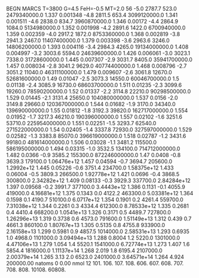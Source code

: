 BEGN
MARCS T=3800 G=4.5 FeH=-0.5 MT=2.0
                  56
-5.0 2787.7 523.0 2479340000.0 1.337 0.001348 
-4.8 2811.5 653.4 3099120000.0 1.341 0.001511 
-4.6 2838.0 834.7 3960870000.0 1.346 0.00172 
-4.4 2864.9 1084.0 5134980000.0 1.352 0.001998 
-4.2 2891.6 1422.0 6700940000.0 1.359 0.002359 
-4.0 2917.2 1872.0 8753360000.0 1.368 0.002819 
-3.8 2941.3 2467.0 11407400000.0 1.379 0.003398 
-3.6 2963.6 3246.0 14806200000.0 1.393 0.004116 
-3.4 2984.3 4265.0 19134000000.0 1.408 0.004997 
-3.2 3003.6 5594.0 24639600000.0 1.426 0.006061 
-3.0 3023.1 7338.0 31728600000.0 1.445 0.007307 
-2.9 3031.7 8405.0 35941700000.0 1.457 0.008034 
-2.8 3041.2 9629.0 40774400000.0 1.468 0.008796 
-2.7 3051.2 11040.0 46311100000.0 1.479 0.009607 
-2.6 3061.8 12670.0 52681600000.0 1.49 0.01047 
-2.5 3073.3 14550.0 60046700000.0 1.5 0.01138 
-2.4 3085.9 16730.0 68603700000.0 1.511 0.01235 
-2.3 3099.6 19260.0 78590200000.0 1.52 0.01337 
-2.2 3114.8 22210.0 90298500000.0 1.529 0.01445 
-2.1 3131.4 25650.0 104080000000.0 1.537 0.0156 
-2.0 3149.8 29660.0 120367000000.0 1.544 0.01682 
-1.9 3170.0 34340.0 139690000000.0 1.55 0.01812 
-1.8 3192.3 39820.0 162717000000.0 1.554 0.01952 
-1.7 3217.3 46210.0 190396000000.0 1.557 0.02102 
-1.6 3251.6 53710.0 225954000000.0 1.551 0.02251 
-1.5 3293.7 62540.0 271522000000.0 1.54 0.02405 
-1.4 3337.8 72930.0 327597000000.0 1.529 0.02582 
-1.3 3383.8 85070.0 396619000000.0 1.518 0.02787 
-1.2 3431.6 99180.0 481614000000.0 1.506 0.03028 
-1.1 3481.2 115500.0 586195000000.0 1.494 0.03315 
-1.0 3532.5 134100.0 714712000000.0 1.482 0.0366 
-0.9 3585.2 155300.0 872246000000.0 1.47 0.0408 
-0.8 3639.3 179100.0 1.06476e+12 1.457 0.04594 
-0.7 3694.7 205600.0 1.2992e+12 1.445 0.05226 
-0.6 3751.4 234700.0 1.58375e+12 1.433 0.06004 
-0.5 3809.3 266500.0 1.92778e+12 1.421 0.0696 
-0.4 3868.5 300800.0 2.34282e+12 1.409 0.08133 
-0.3 3929.3 337700.0 2.84284e+12 1.397 0.09568 
-0.2 3991.7 377100.0 3.4443e+12 1.386 0.1131 
-0.1 4055.9 419000.0 4.16681e+12 1.375 0.1343 
0.0 4122.2 463300.0 5.03381e+12 1.364 0.1598 
0.1 4190.7 510100.0 6.0717e+12 1.354 0.1901 
0.2 4261.4 559700.0 7.31038e+12 1.344 0.2261 
0.3 4334.4 612300.0 8.78533e+12 1.335 0.2681 
0.4 4410.4 668200.0 1.0541e+13 1.326 0.3171 
0.5 4489.7 727800.0 1.26296e+13 1.319 0.3738 
0.6 4573.0 791600.0 1.51149e+13 1.312 0.439 
0.7 4661.3 860100.0 1.80767e+13 1.305 0.5135 
0.8 4755.8 933900.0 2.16158e+13 1.299 0.5981 
0.9 4857.5 1014000.0 2.58531e+13 1.293 0.6935 
1.0 4968.0 1101000.0 3.09494e+13 1.288 0.8004 
1.2 5220.0 1301000.0 4.47106e+13 1.279 1.054 
1.4 5520.1 1541000.0 6.72774e+13 1.273 1.407 
1.6 5854.4 1816000.0 1.11137e+14 1.268 2.019 
1.8 6195.4 2107000.0 2.00379e+14 1.265 3.13 
2.0 6523.0 2401000.0 3.64571e+14 1.264 4.924 
200000.00
natoms              0      0.00
nmol          12
          101.         106.       107.      108.         606.        607.        608.
          707.         708.       808.    10108.       60808.
